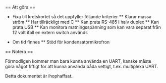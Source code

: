 == Att göra ==

* Fixa till kretskortet så det uppfyller följande kriterier
** Klarar massa ström
** Har tillräckligt med C
** Kan prata RS-485 i halv duplex
** Kan prata USB
** Kan monitora matningsspänning som kan vara separat från 12 volt ifall en extern switch används

* Om tid finnes
** Stöd för kondensatormikrofron

== Notera ==

Förmodligen kommer man bara kunna använda en UART, kanske måste göra något fiffigt för att kunna använda båda vettigt, t.ex. multiplexa UART.

Detta dokumentet är ihophaffsat.